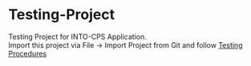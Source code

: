 # Testing-Project
Testing Project for INTO-CPS Application.  
Import this project via File -> Import Project from Git and follow [Testing Procedures](https://github.com/INTO-CPS-Association/INTO-CPS-Association.github.io/wiki/Testing-Procedures)
